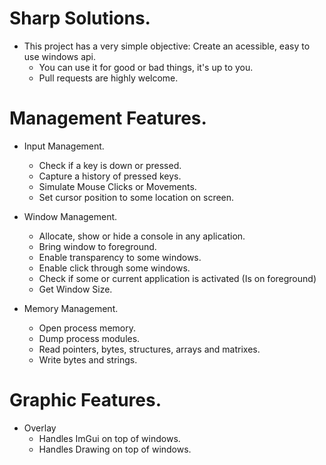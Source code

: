 # Sharp Solutions.

- This project has a very simple objective: Create an acessible, easy to use windows api.
    - You can use it for good or bad things, it's up to you.
    - Pull requests are highly welcome.

# Management Features.

- Input Management.
    - Check if a key is down or pressed.
    - Capture a history of pressed keys.
    - Simulate Mouse Clicks or Movements.
    - Set cursor position to some location on screen.

- Window Management.
    - Allocate, show or hide a console in any aplication.
    - Bring window to foreground.
    - Enable transparency to some windows.
    - Enable click through some windows.
    - Check if some or current application is activated (Is on foreground)
    - Get Window Size.

- Memory Management.
    - Open process memory.
    - Dump process modules.
    - Read pointers, bytes, structures, arrays and matrixes.
    - Write bytes and strings.

# Graphic Features.

- Overlay
    - Handles ImGui on top of windows.
    - Handles Drawing on top of windows.